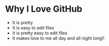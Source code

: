 # Why I Love GitHub

* It is pretty
* It is easy to edit files
* It is pretty easy to edit files
* It makes love to me all day and all night long!!